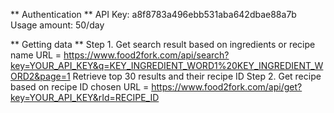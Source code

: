 ** Authentication **
API Key: a8f8783a496ebb531aba642dbae88a7b
Usage amount: 50/day

** Getting data **
Step 1. Get search result based on ingredients or recipe name
URL = https://www.food2fork.com/api/search?key=YOUR_API_KEY&q=KEY_INGREDIENT_WORD1%20KEY_INGREDIENT_WORD2&page=1
Retrieve top 30 results and their recipe ID
Step 2. Get recipe based on recipe ID chosen
URL = https://www.food2fork.com/api/get?key=YOUR_API_KEY&rId=RECIPE_ID
